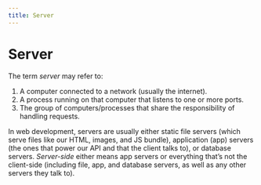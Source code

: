 ```yaml
---
title: Server
---
```


# Server

The term *server* may refer to:

1. A computer connected to a network (usually the internet).
2. A process running on that computer that listens to one or more ports.
3. The group of computers/processes that share the responsibility of handling requests.

In web development, servers are usually either static file servers (which serve files like our HTML, images, and JS bundle), application (app) servers (the ones that power our API and that the client talks to), or database servers. *Server-side* either means app servers or everything that’s not the client-side (including file, app, and database servers, as well as any other servers they talk to).

